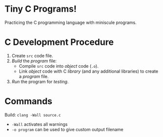 # Tiny C Programs!
Practicing the C programming language with miniscule programs.

# C Development Procedure
1. Create `src` code file.
2. *Build* the *program* file:
    - Compile `src` code into *object* code (`.o`).
    - Link *object* code with C *library* (and any additional libraries) to create a *program* file.
4. *Run* the program for *testing*.

# Commands
Build: `clang -Wall source.c`
- `-Wall` activates all warnings
- `-o program` can be used to give custom output filename
